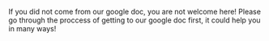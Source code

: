 If you did not come from our google doc, you are not welcome here! Please go through the proccess of getting to our google doc first, it could help you in many ways!
